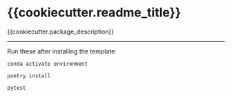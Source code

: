 {{cookiecutter.readme_title}}
==========================

{{cookiecutter.package_description}}

----

Run these after installing the template:

`conda activate environment`

`poetry install`

`pytest`